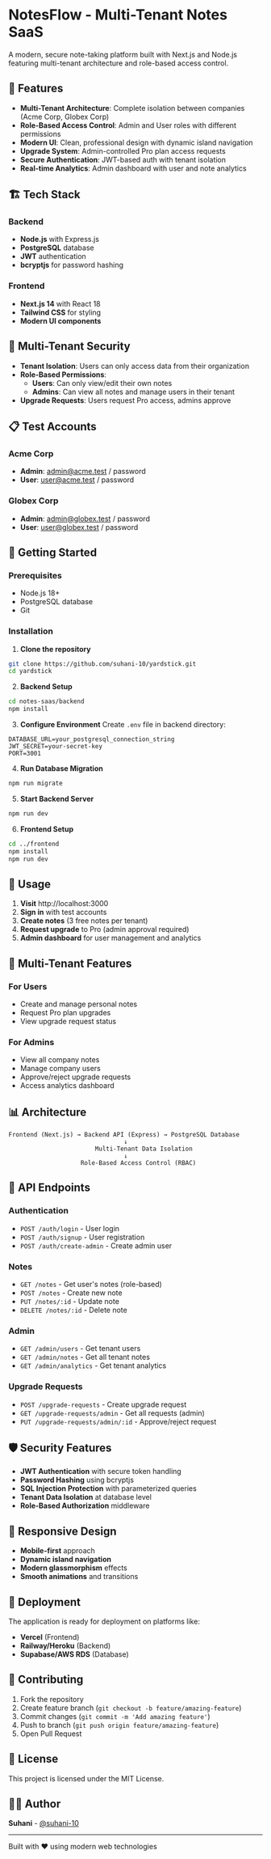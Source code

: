 # NotesFlow - Multi-Tenant Notes SaaS

A modern, secure note-taking platform built with Next.js and Node.js featuring multi-tenant architecture and role-based access control.

## 🚀 Features

- **Multi-Tenant Architecture**: Complete isolation between companies (Acme Corp, Globex Corp)
- **Role-Based Access Control**: Admin and User roles with different permissions
- **Modern UI**: Clean, professional design with dynamic island navigation
- **Upgrade System**: Admin-controlled Pro plan access requests
- **Secure Authentication**: JWT-based auth with tenant isolation
- **Real-time Analytics**: Admin dashboard with user and note analytics

## 🏗️ Tech Stack

### Backend
- **Node.js** with Express.js
- **PostgreSQL** database
- **JWT** authentication
- **bcryptjs** for password hashing

### Frontend
- **Next.js 14** with React 18
- **Tailwind CSS** for styling
- **Modern UI components**

## 🔐 Multi-Tenant Security

- **Tenant Isolation**: Users can only access data from their organization
- **Role-Based Permissions**:
  - **Users**: Can only view/edit their own notes
  - **Admins**: Can view all notes and manage users in their tenant
- **Upgrade Requests**: Users request Pro access, admins approve

## 📋 Test Accounts

### Acme Corp
- **Admin**: admin@acme.test / password
- **User**: user@acme.test / password

### Globex Corp
- **Admin**: admin@globex.test / password
- **User**: user@globex.test / password

## 🚀 Getting Started

### Prerequisites
- Node.js 18+
- PostgreSQL database
- Git

### Installation

1. **Clone the repository**
```bash
git clone https://github.com/suhani-10/yardstick.git
cd yardstick
```

2. **Backend Setup**
```bash
cd notes-saas/backend
npm install
```

3. **Configure Environment**
Create `.env` file in backend directory:
```env
DATABASE_URL=your_postgresql_connection_string
JWT_SECRET=your-secret-key
PORT=3001
```

4. **Run Database Migration**
```bash
npm run migrate
```

5. **Start Backend Server**
```bash
npm run dev
```

6. **Frontend Setup**
```bash
cd ../frontend
npm install
npm run dev
```

## 🎯 Usage

1. **Visit** http://localhost:3000
2. **Sign in** with test accounts
3. **Create notes** (3 free notes per tenant)
4. **Request upgrade** to Pro (admin approval required)
5. **Admin dashboard** for user management and analytics

## 🏢 Multi-Tenant Features

### For Users
- Create and manage personal notes
- Request Pro plan upgrades
- View upgrade request status

### For Admins
- View all company notes
- Manage company users
- Approve/reject upgrade requests
- Access analytics dashboard

## 📊 Architecture

```
Frontend (Next.js) → Backend API (Express) → PostgreSQL Database
                                ↓
                        Multi-Tenant Data Isolation
                                ↓
                    Role-Based Access Control (RBAC)
```

## 🔧 API Endpoints

### Authentication
- `POST /auth/login` - User login
- `POST /auth/signup` - User registration
- `POST /auth/create-admin` - Create admin user

### Notes
- `GET /notes` - Get user's notes (role-based)
- `POST /notes` - Create new note
- `PUT /notes/:id` - Update note
- `DELETE /notes/:id` - Delete note

### Admin
- `GET /admin/users` - Get tenant users
- `GET /admin/notes` - Get all tenant notes
- `GET /admin/analytics` - Get tenant analytics

### Upgrade Requests
- `POST /upgrade-requests` - Create upgrade request
- `GET /upgrade-requests/admin` - Get all requests (admin)
- `PUT /upgrade-requests/admin/:id` - Approve/reject request

## 🛡️ Security Features

- **JWT Authentication** with secure token handling
- **Password Hashing** using bcryptjs
- **SQL Injection Protection** with parameterized queries
- **Tenant Data Isolation** at database level
- **Role-Based Authorization** middleware

## 📱 Responsive Design

- **Mobile-first** approach
- **Dynamic island navigation**
- **Modern glassmorphism** effects
- **Smooth animations** and transitions

## 🚀 Deployment

The application is ready for deployment on platforms like:
- **Vercel** (Frontend)
- **Railway/Heroku** (Backend)
- **Supabase/AWS RDS** (Database)

## 👥 Contributing

1. Fork the repository
2. Create feature branch (`git checkout -b feature/amazing-feature`)
3. Commit changes (`git commit -m 'Add amazing feature'`)
4. Push to branch (`git push origin feature/amazing-feature`)
5. Open Pull Request

## 📄 License

This project is licensed under the MIT License.

## 👨‍💻 Author

**Suhani** - [@suhani-10](https://github.com/suhani-10)

---

Built with ❤️ using modern web technologies